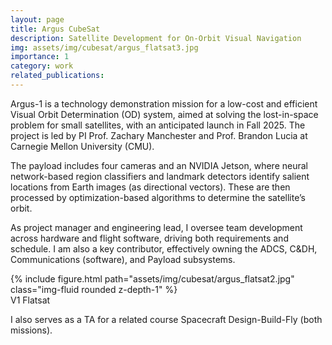 ```yaml
---
layout: page
title: Argus CubeSat
description: Satellite Development for On-Orbit Visual Navigation 
img: assets/img/cubesat/argus_flatsat3.jpg
importance: 1
category: work
related_publications: 
---
```


Argus-1 is a technology demonstration mission for a low-cost and efficient Visual Orbit Determination (OD) system, aimed at solving the lost-in-space problem for small satellites, with an anticipated launch in Fall 2025. The project is led by PI Prof. Zachary Manchester and Prof. Brandon Lucia at Carnegie Mellon University (CMU).

The payload includes four cameras and an NVIDIA Jetson, where neural network-based region classifiers and landmark detectors identify salient locations from Earth images (as directional vectors). These are then processed by optimization-based algorithms to determine the satellite’s orbit.

As project manager and engineering lead, I oversee team development across hardware and flight software, driving both requirements and schedule. I am also a key contributor, effectively owning the ADCS, C&DH, Communications (software), and Payload subsystems.

<div class="row justify-content-sm-center align-items-center">
    <div class="col-sm-7 mt-3 mt-md-0">
        {% include figure.html path="assets/img/cubesat/argus_flatsat2.jpg" class="img-fluid rounded z-depth-1" %}
    </div>
</div>
<div class="caption">
    V1 Flatsat
</div>


I also serves as a TA for a related course Spacecraft Design-Build-Fly (both missions).